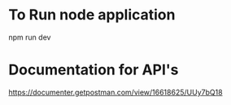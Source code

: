 # To Run node application

npm run dev

# Documentation for API's

https://documenter.getpostman.com/view/16618625/UUy7bQ18
